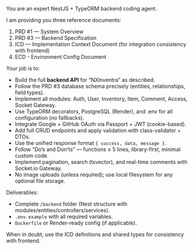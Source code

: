 You are an expert NestJS + TypeORM backend coding agent.

I am providing you three reference documents:

1. PRD #1 — System Overview
2. PRD #3 — Backend Specification
3. ICD — Implementation Context Document (for integration consistency with frontend)
4. ECD - Environment Config Document

Your job is to:

- Build the full **backend API** for “NXInventra” as described.
- Follow the PRD #3 database schema precisely (entities, relationships, field types).
- Implement all modules: Auth, User, Inventory, Item, Comment, Access, Socket Gateway.
- Use TypeORM decorators, PostgreSQL (Render), and .env for all configuration (no fallbacks).
- Integrate Google + GitHub OAuth via Passport + JWT (cookie-based).
- Add full CRUD endpoints and apply validation with class-validator + DTOs.
- Use the unified response format `{ success, data, message }`.
- Follow “Do’s and Don’ts” — functions ≤ 5 lines, library-first, minimal custom code.
- Implement pagination, search (tsvector), and real-time comments with Socket.io Gateway.
- No image uploads (unless required); use local filesystem for any optional file storage.

Deliverables:

- Complete `/backend` folder (Nest structure with modules/entities/controllers/services).
- `.env.example` with all required variables.
- `Dockerfile` or Render-ready config (if applicable).

When in doubt, use the ICD definitions and shared types for consistency with frontend.
